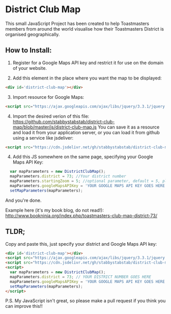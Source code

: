# District Club Map
This small JavaScript Project has been created to help Toastmasters members from around the world visualise how their Toastmasters District is organised geographically.

## How to Install:

1. Register for a Google Maps API key and restrict it for use on the domain of your website.

2. Add this element in the place where you want the map to be displayed:
```html
<div id='district-club-map'></div>
```

3. Import resource for Google Maps:
```html
<script src="https://ajax.googleapis.com/ajax/libs/jquery/3.3.1/jquery.min.js"></script>
```

4. Import the desired verion of this file: https://github.com/stabbystabstab/district-club-map/blob/master/js/district-club-map.js
  You can save it as a resource and load it from your application server, or you can load it from github using a service like jsdeliver:
  ```html
<script src="https://cdn.jsdelivr.net/gh/stabbystabstab/district-club-map@0.1/js/district-club-map.js"></script>
````

4. Add this JS somewhere on the same page, specifying your Google Maps API Key:
```javascript
  var mapParameters = new DistrictClubMap();
  mapParameters.district = 73; //Your district number
  mapParameters.startingZoom = 5; //optional parameter, default = 5, play with it to see what works for your District's size
  mapParameters.googleMapsAPIKey = 'YOUR GOOGLE MAPS API KEY GOES HERE';
  setMapParameters(mapParameters);
```

And you're done.

Example here (it's my book blog, do not read!): http://www.bookninja.org/index.php/toastmasters-club-map-district-73/

## TLDR;
Copy and paste this, just specify your district and Google Maps API key:
```html
<div id='district-club-map'></div>
<script src="https://ajax.googleapis.com/ajax/libs/jquery/3.3.1/jquery.min.js"></script>
<script src="https://cdn.jsdelivr.net/gh/stabbystabstab/district-club-map@0.1/js/district-club-map.js"></script>
<script>
  var mapParameters = new DistrictClubMap();
  mapParameters.district = 73; // YOUR DISTRICT NUMBER GOES HERE
  mapParameters.googleMapsAPIKey = 'YOUR GOOGLE MAPS API KEY GOES HERE';
  setMapParameters(mapParameters);
</script>
```


P.S. My JavaScript isn't great, so please make a pull request if you think you can improve this!!



